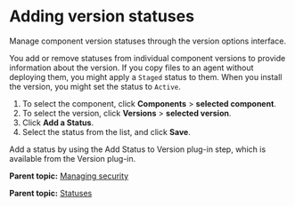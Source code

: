 # Adding version statuses

Manage component version statuses through the version options interface.

You add or remove statuses from individual component versions to provide information about the version. If you copy files to an agent without deploying them, you might apply a `Staged` status to them. When you install the version, you might set the status to `Active`.

1.   To select the component, click **Components** \> **selected component**. 
2.   To select the version, click **Versions** \> **selected version**. 
3.  Click **Add a Status**.
4.  Select the status from the list, and click **Save**. 

Add a status by using the Add Status to Version plug-in step, which is available from the Version plug-in.

**Parent topic:** [Managing security](../../com.udeploy.admin.doc/topics/security_ch.md)

**Parent topic:** [Statuses](../../com.udeploy.doc/topics/comp_version_status.md)

